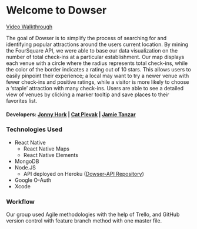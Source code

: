 # Welcome to Dowser 
[Video Walkthrough](https://www.youtube.com/watch?v=P2P0yAsTnRs&t=3s)

The goal of Dowser is to simplify the process of searching for and identifying popular attractions around the users current location. By mining the FourSquare API, we were able to base our data visualization on the number of total check-ins at a particular establishment. Our map displays each venue with a circle where the radius represents total check-ins, while the color of the border indicates a rating out of 10 stars. This allows users to easily pinpoint their experience; a local may want to try a newer venue with fewer check-ins and positive ratings, while a visitor is more likely to choose a ‘staple’ attraction with many check-ins. Users are able to see a detailed view of venues by clicking a marker tooltip and save places to their favorites list.

#### Developers: [Jonny Hork](https://www.linkedin.com/in/jonnyhork) | [Cat Plevak](https://www.linkedin.com/in/catherineplevak) | [Jamie Tanzar](https://www.linkedin.com/in/jtanzar)

### Technologies Used
* React Native
  * React Native Maps
  * React Native Elements
* MongoDB
* Node.JS
  * API deployed on Heroku ([Dowser-API Repository](https://github.com/jtanzar/Dowser-API))
* Google O-Auth
* Xcode

### Workflow
Our group used Agile methodologies with the help of Trello, and GitHub version control with feature branch method with one master file.

